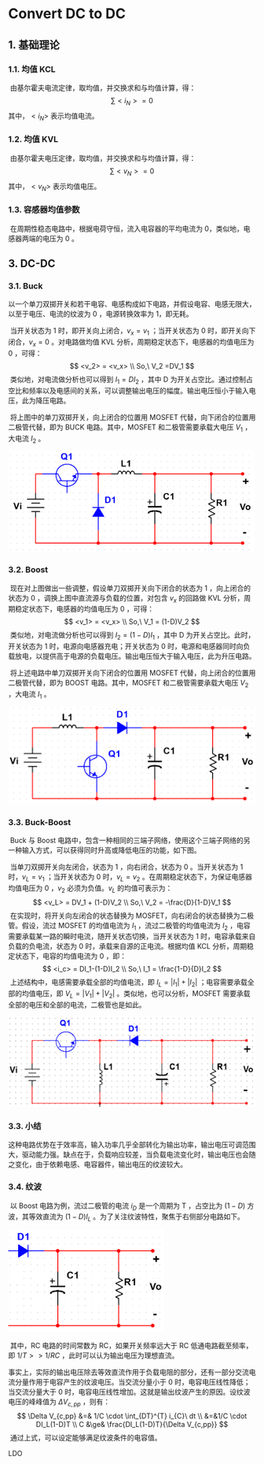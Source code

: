 # Convert DC to DC

## 1. 基础理论

### 1.1. 均值 KCL

​	由基尔霍夫电流定律，取均值，并交换求和与均值计算，得：
$$
\sum<i_N> =0
$$
​	其中，$<i_N>$ 表示均值电流。

### 1.2. 均值 KVL

​	由基尔霍夫电压定律，取均值，并交换求和与均值计算，得：
$$
\sum<v_N> =0
$$
​	其中，$<v_N>$ 表示均值电压。

### 1.3. 容感器均值参数

​	在周期性稳态电路中，根据电荷守恒，流入电容器的平均电流为 0，类似地，电感器两端的电压为 0 。

## 3. DC-DC

### 3.1. Buck

​	以一个单刀双掷开关和若干电容、电感构成如下电路，并假设电容、电感无限大，以至于电压、电流的纹波为 0 ，电源转换效率为 1，即无耗。

​	当开关状态为 1 时，即开关向上闭合，$v_x=v_1$ ；当开关状态为 0 时，即开关向下闭合，$v_x = 0$ 。对电路做均值 KVL 分析，周期稳定状态下，电感器的均值电压为 0 ，可得：
$$
<v_2> = <v_x> \\
So,\ V_2 =DV_1
$$
​	类似地，对电流做分析也可以得到 $I_1 = DI_2$ ，其中 D 为开关占空比。通过控制占空比和频率以及电感间的关系，可以调整输出电压的幅度。输出电压恒小于输入电压，此为降压电路。

​	将上图中的单刀双掷开关，向上闭合的位置用 MOSFET 代替，向下闭合的位置用二极管代替，即为 BUCK 电路。其中，MOSFET 和二极管需要承载大电压 $V_1$ ，大电流 $I_2$ 。

![DC-DC Buck Circuit](./Assets/DC-DC_BuckCircuit.png)

### 3.2. Boost

​	现在对上图做出一些调整，假设单刀双掷开关向下闭合的状态为 1 ，向上闭合的状态为 0 ，调换上图中直流源与负载的位置，对包含 $v_x$ 的回路做 KVL 分析，周期稳定状态下，电感器的均值电压为 0 ，可得：
$$
<v_1> = <v_x> \\
So,\ V_1 = (1-D)V_2
$$
​	类似地，对电流做分析也可以得到 $I_2 = (1-D)I_1$ ，其中 D 为开关占空比。此时，开关状态为 1 时，电源向电感器充电；开关状态为 0 时，电源和电感器同时向负载放电，以提供高于电源的负载电压。输出电压恒大于输入电压，此为升压电路。

​	将上述电路中单刀双掷开关向下闭合的位置用 MOSFET 代替，向上闭合的位置用二极管代替，即为 BOOST 电路。其中，MOSFET 和二极管需要承载大电压 $V_2$ ，大电流 $I_1$ 。

![DC-DC Boost Circuit](./Assets/DC-DC_BoostCircuit.png)

### 3.3. Buck-Boost

​	Buck 与 Boost 电路中，包含一种相同的三端子网络，使用这个三端子网络的另一种输入方式，可以获得同时升高或降低电压的功能，如下图。

​	当单刀双掷开关向左闭合，状态为 1 ，向右闭合，状态为 0 。当开关状态为 1 时，$v_L = v_1$ ；当开关状态为 0 时，$v_L=v_2$ 。在周期稳定状态下，为保证电感器均值电压为 0 ，$v_2$ 必须为负值。$v_L$ 的均值可表示为：
$$
<v_L> = DV_1 + (1-D)V_2 \\
So,\ V_2 = -\frac{D}{1-D}V_1
$$
​	在实现时，将开关向左闭合的状态替换为 MOSFET，向右闭合的状态替换为二极管。假设，流过 MOSFET 的均值电流为 $I_1$ ，流过二极管的均值电流为 $I_2$ ，电容需要承载某一路的瞬时电流，随开关状态切换，当开关状态为 1 时，电容承载来自负载的负电流，状态为 0 时，承载来自源的正电流。根据均值 KCL 分析，周期稳定状态下，电容的均值电流为 0 ，即：
$$
<i_c> = DI_1-(1-D)I_2 \\
So,\ I_1 = \frac{1-D}{D}I_2
$$
​	上述结构中，电感需要承载全部的均值电流，即 $I_L = |I_1|+|I_2|$ ；电容需要承载全部的均值电压，即 $V_L = |V_1|+|V_2|$ 。类似地，也可以分析，MOSFET 需要承载全部的电压和全部的电流，二极管也是如此。

![DC-DC Buck Boost Circuit](./Assets/DC-DC_Buck-BoostCircuit.png)

### 3.3. 小结

​	这种电路优势在于效率高，输入功率几乎全部转化为输出功率，输出电压可调范围大，驱动能力强。缺点在于，负载响应较差，当负载电流变化时，输出电压也会随之变化，由于依赖电感、电容器件，输出电压的纹波较大。

### 3.4. 纹波

​	以 Boost 电路为例，流过二极管的电流 $i_D$ 是一个周期为 T ，占空比为 $(1-D)$ 方波，其等效直流为 $(1-D)I_L$  。为了关注纹波特性，聚焦于右侧部分电路如下。

![DC-DC Ripple Circuit](./Assets/DC-DC_RippleCircuit.png)

​	其中，RC 电路的时间常数为 RC，如果开关频率远大于 RC 低通电路截至频率，即 $1/T >> 1/RC$ ，此时可以认为输出电压为理想直流。

​	事实上，实际的输出电压除去等效直流作用于负载电阻的部分，还有一部分交流电流分量作用于电容产生的纹波电压。当交流分量小于 0 时，电容电压线性降低；当交流分量大于 0 时，电容电压线性增加。这就是输出纹波产生的原因。设纹波电压的峰峰值为 $\Delta V_{c, pp}$ ，则有：
$$
\Delta V_{c,pp} &=& 1/C \cdot \int_{DT}^{T} i_{C}\ dt \\
&=&1/C \cdot DI_L(1-D)T \\
C &\ge& \frac{DI_L(1-D)T}{\Delta V_{c,pp}}
$$
​	通过上式，可以设定能够满足纹波条件的电容值。





LDO



















